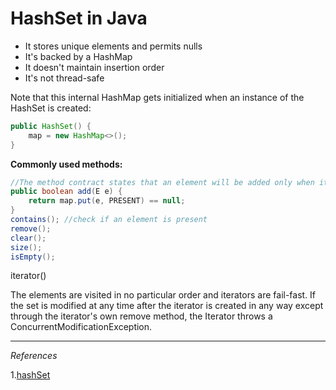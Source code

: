 # HashSet in Java

- It stores unique elements and permits nulls
- It's backed by a HashMap
- It doesn't maintain insertion order
- It's not thread-safe

Note that this internal HashMap gets initialized when an instance of the HashSet is created:

```java
public HashSet() {
    map = new HashMap<>();
}
```

**Commonly used methods:**

```java
//The method contract states that an element will be added only when it isn't already present in a set. If an element was added, the method returns true, otherwise – false. Implementation details illustrate how the HashSet works internally and leverages the HashMap's put method
public boolean add(E e) {
    return map.put(e, PRESENT) == null;
}
contains(); //check if an element is present
remove();
clear();
size();
isEmpty();
```
iterator()

The elements are visited in no particular order and iterators are fail-fast. If the set is modified at any time after the iterator is created in any way except through the iterator's own remove method, the Iterator throws a ConcurrentModificationException.







---
*References*

1.[hashSet](https://www.baeldung.com/java-hashset)